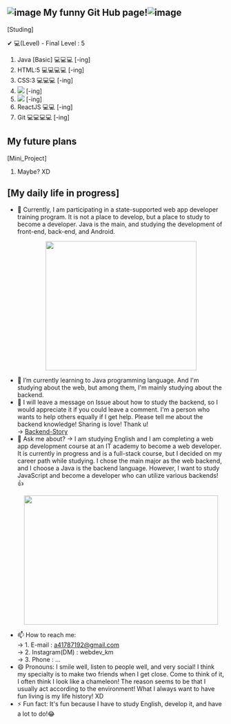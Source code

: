 ## ![image](https://user-images.githubusercontent.com/70142090/137152216-d960c64a-dfdf-4158-84ed-73b29570b467.png) My funny Git Hub page!![image](https://user-images.githubusercontent.com/70142090/137152216-d960c64a-dfdf-4158-84ed-73b29570b467.png)

[Studing]

✔ 💻(Level) - Final Level : 5

1. Java [Basic] 💻💻💻 [-ing]
2. HTML:5 💻💻💻💻 [-ing]
3. CSS:3 💻💻💻 [-ing]
4. <img src="https://img.shields.io/badge/#F7DF1E?style=flat-square&logo=JavaScript&logoColor=white"/> [-ing]
5. <img src="https://img.shields.io/badge/Python-3766AB?style=flat-square&logo=Python&logoColor=white"/> [-ing]
6. ReactJS 💻💻 [-ing]
7. Git 💻💻💻💻 [-ing]

## My future plans

[Mini_Project]

1. Maybe? XD

## [My daily life in progress]

- 🔭 Currently, I am participating in a state-supported web app developer training program. It is not a place to develop, but a place to study to become a developer. Java is the main, and studying the development of front-end, back-end, and Android. <p align="center"><img src="https://user-images.githubusercontent.com/70142090/142751583-905f3ab7-3902-491b-9609-cb8f3795248c.gif" width="350" height="300"></p>
- 🌱 I’m currently learning to Java programming language. And I'm studying about the web, but among them, I'm mainly studying about the backend.
- 🤔 I will leave a message on Issue about how to study the backend, so I would appreciate it if you could leave a comment. I'm a person who wants to help others equally if I get help. Please tell me about the backend knowledge! Sharing is love! Thank u!<br/>
  -> [Backend-Story](https://github.com/CodingScript990/Backend-Story/issues) <br/>
- 💬 Ask me about?
  -> I am studying English and I am completing a web app development course at an IT academy to become a web developer. It is currently in progress and is a full-stack course, but I decided on my career path while studying. I chose the main major as the web backend, and I choose a  Java is the backend language. However, I want to study JavaScript and become a developer who can utilize various backends! 👍 <br/> <p align="center"><img src="https://user-images.githubusercontent.com/70142090/142751593-fdfa55e2-408e-4fde-a36c-307a12863ed1.gif" width="450" height="300"></p>
- 📫 How to reach me: <br/>
  -> 1. E-mail : a41787192@gmail.com <br/>
  -> 2. Instagram(DM) : webdev_km <br/>
  -> 3. Phone : ... <br/>
- 😄 Pronouns: I smile well, listen to people well, and very social! I think my specialty is to make two friends when I get close. Come to think of it, I often think I look like a chameleon! The reason seems to be that I usually act according to the environment! What I always want to have fun living is my life history! XD
- ⚡ Fun fact: It's fun because I have to study English, develop it, and have a lot to do!😂

